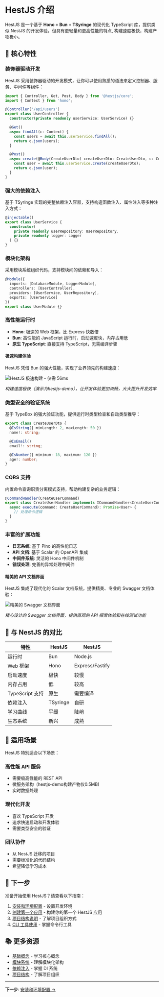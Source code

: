 # HestJS 介绍

HestJS 是一个基于 **Hono + Bun + TSyringe** 的现代化 TypeScript 库，提供类似 NestJS 的开发体验，但具有更轻量和更高性能的特点, 构建速度极快，构建产物极小。

## 🎯 核心特性

### 装饰器驱动开发

HestJS 采用装饰器驱动的开发模式，让你可以使用熟悉的语法来定义控制器、服务、中间件等组件：

```typescript
import { Controller, Get, Post, Body } from '@hestjs/core';
import { Context } from 'hono';

@Controller('/api/users')
export class UserController {
  constructor(private readonly userService: UserService) {}

  @Get()
  async findAll(c: Context) {
    const users = await this.userService.findAll();
    return c.json(users);
  }

  @Post()
  async create(@Body(CreateUserDto) createUserDto: CreateUserDto, c: Context) {
    const user = await this.userService.create(createUserDto);
    return c.json(user);
  }
}
```

### 强大的依赖注入

基于 TSyringe 实现的完整依赖注入容器，支持构造函数注入、属性注入等多种注入方式：

```typescript
@injectable()
export class UserService {
  constructor(
    private readonly userRepository: UserRepository,
    private readonly logger: Logger
  ) {}
}
```

### 模块化架构

采用模块系统组织代码，支持模块间的依赖和导入：

```typescript
@Module({
  imports: [DatabaseModule, LoggerModule],
  controllers: [UserController],
  providers: [UserService, UserRepository],
  exports: [UserService]
})
export class UserModule {}
```

### 高性能运行时

- **Hono**: 极速的 Web 框架，比 Express 快数倍
- **Bun**: 高性能的 JavaScript 运行时，启动速度快，内存占用低
- **原生 TypeScript**: 直接支持 TypeScript，无需编译步骤

#### 极速构建体验

HestJS 凭借 Bun 的强大性能，实现了业界领先的构建速度：

![HestJS 极速构建 - 仅需 56ms](assets/20250729_155156_image.png)

*构建速度极快（演示为hestjs-demo），让开发体验更加流畅，大大提升开发效率*

### 类型安全的验证系统

基于 TypeBox 的强大验证功能，提供运行时类型检查和自动类型推导：

```typescript
export class CreateUserDto {
  @IsString({ minLength: 2, maxLength: 50 })
  name!: string;

  @IsEmail()
  email!: string;

  @IsNumber({ minimum: 18, maximum: 120 })
  age!: number;
}
```

### CQRS 支持

内置命令查询职责分离模式支持，帮助构建复杂的业务逻辑：

```typescript
@CommandHandler(CreateUserCommand)
export class CreateUserHandler implements ICommandHandler<CreateUserCommand> {
  async execute(command: CreateUserCommand): Promise<User> {
    // 处理命令逻辑
  }
}
```

### 丰富的扩展功能

- **日志系统**: 基于 Pino 的高性能日志
- **API 文档**: 基于 Scalar 的 OpenAPI 集成
- **中间件系统**: 灵活的 Hono 中间件机制
- **错误处理**: 完善的异常处理中间件

#### 精美的 API 文档界面

HestJS 集成了现代化的 Scalar 文档系统，提供精美、专业的 Swagger 文档体验：

![精美的 Swagger 文档界面](assets/20250729_155429_image.png)

*精心设计的 Swagger 文档界面，提供直观的 API 探索体验和在线测试功能*

## 🔄 与 NestJS 的对比

| 特性            | HestJS   | NestJS          |
| --------------- | -------- | --------------- |
| 运行时          | Bun      | Node.js         |
| Web 框架        | Hono     | Express/Fastify |
| 启动速度        | 极快     | 较慢            |
| 内存占用        | 低       | 较高            |
| TypeScript 支持 | 原生     | 需要编译        |
| 依赖注入        | TSyringe | 自研            |
| 学习曲线        | 平缓     | 陡峭            |
| 生态系统        | 新兴     | 成熟            |

## 🎯 适用场景

HestJS 特别适合以下场景：

### 高性能 API 服务

- 需要极高性能的 REST API
- 微服务架构（hestjs-demo构建产物仅0.5MB)
- 实时数据处理

### 现代化开发

- 喜欢 TypeScript 开发
- 追求快速启动和开发体验
- 需要类型安全的验证

### 团队协作

- 从 NestJS 迁移的项目
- 需要标准化的代码结构
- 希望降低学习成本

## 🚀 下一步

准备开始使用 HestJS？请查看以下指南：

1. [安装和环境配置](./installation.md) - 设置开发环境
2. [创建第一个应用](./first-application.md) - 构建你的第一个 HestJS 应用
3. [项目结构说明](./project-structure.md) - 了解项目组织方式
4. [CLI 工具使用](./cli-usage.md) - 掌握命令行工具

## 📚 更多资源

- [基础概念](../fundamentals/controllers.md) - 学习核心概念
- [模块系统](../fundamentals/modules.md) - 理解模块化架构
- [依赖注入](../fundamentals/dependency-injection.md) - 掌握 DI 系统
- [项目结构](./project-structure.md) - 了解项目组织

---

**下一步**: [安装和环境配置 →](./installation.md)
